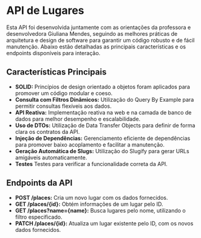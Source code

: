 # API de Lugares #

Esta API foi desenvolvida juntamente com as orientações da professora e desenvolvedora Giuliana Mendes, seguindo as melhores práticas de arquitetura e design de software para garantir um código robusto e de fácil manutenção. Abaixo estão detalhadas as principais características e os endpoints disponíveis para interação.

## Características Principais ##
- **SOLID:** Princípios de design orientado a objetos foram aplicados para promover um código modular e coeso.
- **Consulta com Filtros Dinâmicos:** Utilização do Query By Example para permitir consultas flexíveis aos dados.
- **API Reativa:** Implementação reativa na web e na camada de banco de dados para melhor desempenho e escalabilidade.
- **Uso de DTOs:** Utilização de Data Transfer Objects para definir de forma clara os contratos da API.
- **Injeção de Dependências:** Gerenciamento eficiente de dependências para promover baixo acoplamento e facilitar a manutenção.
- **Geração Automática de Slugs:** Utilização do Slugify para gerar URLs amigáveis automaticamente.
- **Testes** Testes para verificar a funcionalidade correta da API.

## Endpoints da API ##
- **POST /places:** Cria um novo lugar com os dados fornecidos.
- **GET /places/{id}:** Obtém informações de um lugar pelo ID.
- **GET /places?name={name}:** Busca lugares pelo nome, utilizando o filtro especificado.
- **PATCH /places/{id}:** Atualiza um lugar existente pelo ID, com os novos dados fornecidos.
